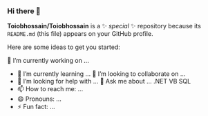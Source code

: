 ### Hi there 👋


**Toiobhossain/Toiobhossain** is a ✨ _special_ ✨ repository because its `README.md` (this file) appears on your GitHub profile.

Here are some ideas to get you started:

 🔭 I’m currently working on ...
- 🌱 I’m currently learning ...
 👯 I’m looking to collaborate on ...
- 🤔 I’m looking for help with ...
 💬 Ask me about ... .NET VB SQL
- 📫 How to reach me: ...
- 😄 Pronouns: ...
- ⚡ Fun fact: ...

